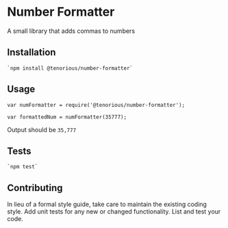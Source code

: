 Number Formatter
=========

A small library that adds commas to numbers

## Installation

    `npm install @tenorious/number-formatter`

## Usage

    var numFormatter = require('@tenorious/number-formatter');

    var formattedNum = numFormatter(35777);

Output should be `35,777`

## Tests

    `npm test`

## Contributing

In lieu of a formal style guide, take care to maintain the existing coding style. Add unit tests for any new or changed functionality. List and test your code.